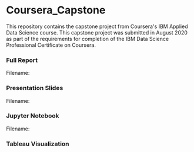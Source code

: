 # Coursera_Capstone
This repository contains the capstone project from Coursera's IBM Applied Data Science course. This capstone project was submitted in August 2020 as part of the requirements for completion of the IBM Data Science Professional Certificate on Coursera.

### Full Report
Filename: 

### Presentation Slides
Filename:

### Jupyter Notebook
Filename:

### Tableau Visualization
